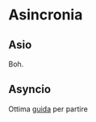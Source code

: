 # Asincronia

## Asio

Boh.

## Asyncio

Ottima [guida](https://realpython.com/async-io-python/#setting-up-your-environment) per partire

